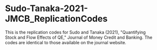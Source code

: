 # Sudo-Tanaka-2021-JMCB_ReplicationCodes
This is the replication codes for Sudo and Tanaka (2021), "Quantifying Stock and Flow Effects of QE," Journal of Money Credit and Banking. The codes are identical to those available on the journal website.
